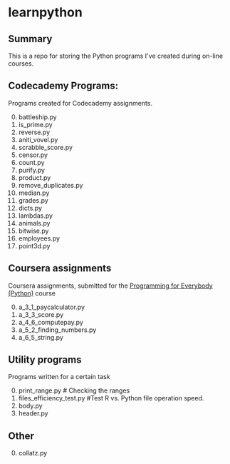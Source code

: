 # learnpython


## Summary
This is a repo for storing the Python programs I've created during on-line courses. 

## Codecademy Programs:

Programs created for Codecademy assignments.

0. battleship.py
0. is_prime.py
0. reverse.py
0. aniti_vovel.py
0. scrabble_score.py
0. censor.py
0. count.py
0. purify.py
0. product.py
0. remove\_duplicates.py
0. median.py
0. grades.py
0. dicts.py
0. lambdas.py
0. animals.py
0. bitwise.py
0. employees.py
0. point3d.py

## Coursera assignments

Coursera assignments, submitted for the [Programming for Everybody (Python)](https://www.coursera.org/course/pythonlearn) course

0. a\_3\_1\_paycalculator.py
0. a\_3\_3\_score.py
0. a\_4\_6\_computepay.py
0. a\_5\_2\_finding\_numbers.py
0. a\_6\_5\_string.py

## Utility programs

Programs written for a certain task

0. print_range.py				# Checking the ranges
0. files\_efficiency_test.py	#Test R vs. Python file operation speed.
0. body.py
0. header.py

## Other

0. collatz.py